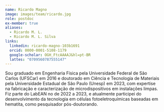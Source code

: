 ```yaml
---
name: Ricardo Magno
image: images/team/ricardo.jpg
role: postdoc
ex-member: true
aliases:
  - Ricardo M. L.
  - Ricardo M. L. Silva
links:
  linkedin: ricardo-magno-103b1691
  orcid: 0000-0001-5108-1179
  google-scholar: OGH_FtcAAAAJ&hl=pt-BR 
  lattes: "0709560787555147"
---
```


Sou graduado em Engenharia Física pela Universidade Federal de São Carlos (UFSCar) em 2016 e doutorado em Ciência e Tecnologia de Materiais pela Universidade Estadual de São Paulo (Unesp) em 2023, com expertise na fabricação e caracterização de microdispositivos em instalações limpas. Fiz parte do LabEAN no de 2022 a 2023, e atualmente participei do desenvolvimento da tecnologia em células fotoeletroquímicas baseadas em hematita, como pesquisador pós-doutorando.